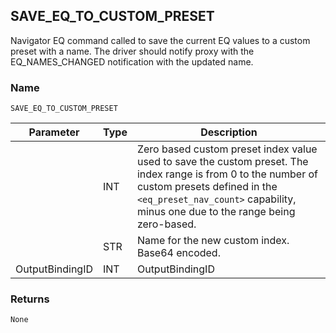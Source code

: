 ## SAVE\_EQ\_TO\_CUSTOM\_PRESET

Navigator EQ command called to save the current EQ values to a custom preset with a name. The driver should notify proxy with the EQ\_NAMES\_CHANGED notification with the updated name.


### Name

`SAVE_EQ_TO_CUSTOM_PRESET`


| Parameter       | Type | Description                                                                                                                                                                                                                     |
| --------------- | ---- | ------------------------------------------------------------------------------------------------------------------------------------------------------------------------------------------------------------------------------- |
|                 | INT  | Zero based custom preset index value used to save the custom preset.  The index range is from 0 to the number of custom presets defined in the `<eq_preset_nav_count>` capability, minus one due to the range being zero-based. |
|                 | STR  | Name for the new custom index.  Base64 encoded.                                                                                                                                                                                 |
| OutputBindingID | INT  | OutputBindingID                                                                                                                                                                                                                 |


### Returns

`None`



